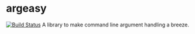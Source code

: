 # argeasy
[![Build Status](https://www.travis-ci.com/PurpleSheepStudios/argeasy.svg?branch=master)](https://www.travis-ci.com/PurpleSheepStudios/argeasy)
A library to make command line argument handling a breeze.
